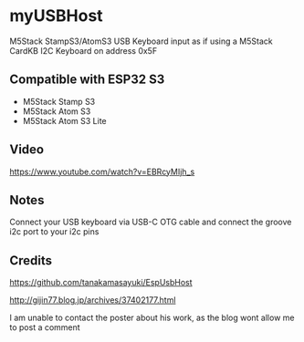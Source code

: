 # myUSBHost
M5Stack StampS3/AtomS3 USB Keyboard input as if using a M5Stack CardKB I2C Keyboard on address 0x5F

## Compatible with ESP32 S3
* M5Stack Stamp S3
* M5Stack Atom S3
* M5Stack Atom S3 Lite

## Video

https://www.youtube.com/watch?v=EBRcyMIjh_s

## Notes

Connect your USB keyboard via USB-C OTG cable and connect the groove i2c port to your i2c pins

## Credits

https://github.com/tanakamasayuki/EspUsbHost

http://gijin77.blog.jp/archives/37402177.html

I am unable to contact the poster about his work, as the blog wont allow me to post a comment


